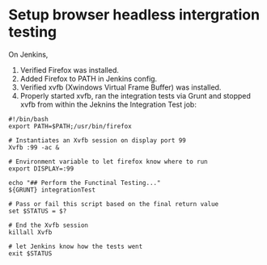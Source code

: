 # Setup browser headless intergration testing 

On Jenkins,

1.	Verified Firefox was installed.
2.	Added Firefox to PATH in Jenkins config.
3.	Verified xvfb (Xwindows Virtual Frame Buffer) was installed.
4.	Properly started xvfb, ran the integration tests via Grunt and stopped xvfb from within the Jeknins the Integration Test job:

```
#!/bin/bash
export PATH=$PATH;/usr/bin/firefox

# Instantiates an Xvfb session on display port 99
Xvfb :99 -ac &

# Environment variable to let firefox know where to run
export DISPLAY=:99

echo "## Perform the Functinal Testing..."
${GRUNT} integrationTest

# Pass or fail this script based on the final return value
set $STATUS = $?

# End the Xvfb session
killall Xvfb

# let Jenkins know how the tests went
exit $STATUS
```

